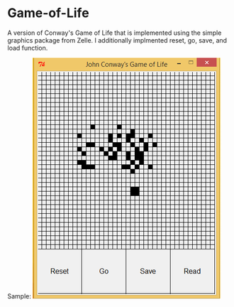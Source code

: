 # Game-of-Life
A version of Conway's Game of Life that is implemented using the simple graphics package from Zelle. I additionally implmented reset, go, save, and load function.

Sample:
![sample image](https://github.com/bon22801/Game-of-Life/blob/master/Sample.png)